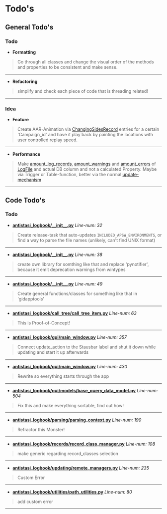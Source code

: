 # Todo's

## General Todo's

### Todo

-   **Formatting**

> Go through all classes and change the visual order of the methods and properties to be consistent and make sense.

---

-   **Refactoring**

> simplify and check each piece of code that is threading related!

---

### Idea

-   **Feature**

> Create AAR-Animation via [ChangingSidesRecord](antistasi_logbook/records/antistasi_records.py#L645) entries for a certain 'Campaign_id' and have it play back by painting the locations with user controlled replay speed.

---

-   **Performance**

> Make [amount_log_records](antistasi_logbook/storage/models/models.py#L397), [amount_warnings](antistasi_logbook/storage/models/models.py#L407) and [amount_errors](antistasi_logbook/storage/models/models.py#L402) of [LogFile](antistasi_logbook/storage/models/models.py#L345) and actual DB column and not a calculated Property. Maybe via Trigger or Table-function, better via the normal [update-mechanism](antistasi_logbook/updating/updater.py#L58)

---

## Code Todo's

### **Todo**

-   **[antistasi_logbook/\_\_init\_\_.py](antistasi_logbook/__init__.py#L32)**
    _Line-num: 32_

> Create release-task that auto-updates `INCLUDED_APSW_ENVIRONMENTS`, or find a way to parse the file names (unlikely, can't find UNIX format)

---

-   **[antistasi_logbook/\_\_init\_\_.py](antistasi_logbook/__init__.py#L38)**
    _Line-num: 38_

> create own library for somthing like that and replace 'pynotifier', because it emit deprecation warnings from wintypes

---

-   **[antistasi_logbook/\_\_init\_\_.py](antistasi_logbook/__init__.py#L49)**
    _Line-num: 49_

> Create general functions/classes for something like that in 'gidapptools'

---

-   **[antistasi_logbook/call_tree/call_tree_item.py](antistasi_logbook/call_tree/call_tree_item.py#L63)**
    _Line-num: 63_

> This is Proof-of-Concept!

---

-   **[antistasi_logbook/gui/main_window.py](antistasi_logbook/gui/main_window.py#L357)**
    _Line-num: 357_

> Connect update_action to the Stausbar label and shut it down while updating and start it up afterwards

---

-   **[antistasi_logbook/gui/main_window.py](antistasi_logbook/gui/main_window.py#L430)**
    _Line-num: 430_

> Rewrite so everything starts through the app

---

-   **[antistasi_logbook/gui/models/base_query_data_model.py](antistasi_logbook/gui/models/base_query_data_model.py#L504)**
    _Line-num: 504_

> Fix this and make everything sortable, find out how!

---

-   **[antistasi_logbook/parsing/parsing_context.py](antistasi_logbook/parsing/parsing_context.py#L190)**
    _Line-num: 190_

> Refractor this Monster!

---

-   **[antistasi_logbook/records/record_class_manager.py](antistasi_logbook/records/record_class_manager.py#L108)**
    _Line-num: 108_

> make generic regarding record_classes selection

---

-   **[antistasi_logbook/updating/remote_managers.py](antistasi_logbook/updating/remote_managers.py#L235)**
    _Line-num: 235_

> Custom Error

---

-   **[antistasi_logbook/utilities/path_utilities.py](antistasi_logbook/utilities/path_utilities.py#L80)**
    _Line-num: 80_

> add custom error

---
